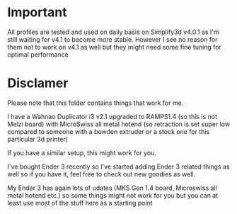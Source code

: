 # Important

All profiles are tested and used on daily basis on Simplify3d v4.0.1 as I'm still waiting for v4.1 to become more stable. However I see no reason for them not to work on v4.1 as well but they might need some fine tuning for optimal performance

# Disclamer

Please note that this folder contains things that work for me.

I have a Wahnao Duplicator i3 v2.1 upgraded to RAMPS1.4 (so this is not Melzi board) with MicroSwiss all metal hotend (so retraction is set super low compared to someone with a bowden extruder or a stock one for this particular 3d printer)

If you have a similar setup, this might work for you.


I've bought Ender 3 recently so I've started adding Ender 3 related things as well
so if you have it, feel free to check out new goodies as well.

My Ender 3 has again lots of udates (MKS Gen 1.4 board, Microswiss all metal hotend etc.)
so some things might not work for you but you can at least use most of the stuff here
as a starting point
